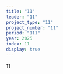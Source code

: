 ```yaml
---
title: "11"
leader: "11"
project_type: "11"
project_number: "11"
period: "111"
year: 2025
index: 11
display: true
---
```

11
